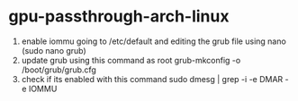 # gpu-passthrough-arch-linux

1) enable iommu going to /etc/default and editing the grub file using nano (sudo nano grub)
2) update grub using this command as root grub-mkconfig -o /boot/grub/grub.cfg 
3) check if its enabled with this command sudo dmesg | grep -i -e DMAR -e IOMMU
